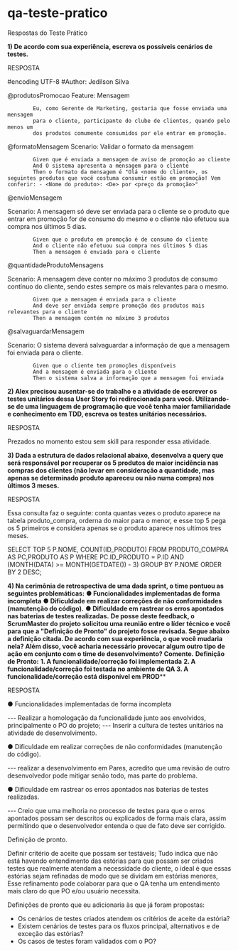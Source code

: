 # qa-teste-pratico

Respostas do Teste Prático

**1) De acordo com sua experiência, escreva os possíveis cenários de
testes.**

RESPOSTA

#encoding UTF-8
#Author: Jedilson Silva

@produtosPromocao
Feature: Mensagem

            Eu, como Gerente de Marketing, gostaria que fosse enviada uma mensagem
            para o cliente, participante do clube de clientes, quando pelo menos um
            dos produtos comumente consumidos por ele entrar em promoção.

@formatoMensagem
Scenario: Validar o formato da mensagem

            Given que é enviada a mensagem de aviso de promoção ao cliente
            And O sistema apresenta a mensagem para o cliente
            Then o formato da mensagem é "Olá <nome do cliente>, os seguintes produtos que você costuma consumir estão em promoção! Vem conferir: - <Nome do produto>: <De> por <preço da promoção>"
            

@envioMensagem

Scenario: A mensagem só deve ser enviada para o cliente se o produto que entrar
          em promoção for de consumo do mesmo e o cliente não efetuou sua
          compra nos últimos 5 dias.
          
            Given que o produto em promoção é de consumo do cliente
            And o cliente não efetuou sua compra nos últimos 5 dias
            Then a mensagem é enviada para o cliente
            

@quantidadeProdutoMensagens

Scenario: A mensagem deve conter no máximo 3 produtos de consumo contínuo do
          cliente, sendo estes sempre os mais relevantes para o mesmo.
          
            Given que a mensagem é enviada para o cliente
            And deve ser enviada sempre promoção dos produtos mais relevantes para o cliente
            Then a mensagem contém no máximo 3 produtos
            

@salvaguardarMensagem

Scenario: O sistema deverá salvaguardar a informação de que a mensagem foi enviada para o cliente.

            Given que o cliente tem promoções disponíveis
            And a mensagem é enviada para o cliente
            Then o sistema salva a informação que a mensagem foi enviada
            

**2) Alex precisou ausentar-se do trabalho e a atividade de escrever os
testes unitários dessa User Story foi redirecionada para você.
Utilizando-se de uma linguagem de programação que você tenha
maior familiaridade e conhecimento em TDD, escreva os testes
unitários necessários.**

RESPOSTA

Prezados no momento estou sem skill para responder essa atividade. 

**3) Dada a estrutura de dados relacional abaixo, desenvolva a query que
será responsável por recuperar os 5 produtos de maior incidência
nas compras dos clientes (não levar em consideração a quantidade,
mas apenas se determinado produto apareceu ou não numa
compra) nos últimos 3 meses.**

RESPOSTA

Essa consulta faz o seguinte: conta quantas vezes o produto aparece na tabela produto_compra, orderna do maior para o menor, e esse top 5 pega os 5 primeiros e considera apenas se o produto aparece nos ultimos tres meses. 

SELECT TOP 5 P.NOME, COUNT(ID_PRODUTO) FROM PRODUTO_COMPRA AS PC,PRODUTO AS P
WHERE PC.ID_PRODUTO = P.ID AND (MONTH(DATA) >= MONTH(GETDATE()) - 3)
GROUP BY P.NOME ORDER BY 2 DESC;


**4) Na cerimônia de retrospectiva de uma dada sprint, o time pontuou
as seguintes problemáticas:**
**● Funcionalidades implementadas de forma incompleta**
**● Dificuldade em realizar correções de não conformidades (manutenção do código).**
**● Dificuldade em rastrear os erros apontados nas baterias de testes realizadas.**
**De posse deste feedback, o ScrumMaster do projeto solicitou uma reunião
entre o líder técnico e você para que a "Definição de Pronto" do projeto
fosse revisada. Segue abaixo a definição citada. De acordo com sua
experiência, o que você mudaria nela? Além disso, você acharia necessário
provocar algum outro tipo de ação em conjunto com o time de
desenvolvimento? Comente.**
**Definição de Pronto:**
**1. A funcionalidade/correção foi implementada**
**2. A funcionalidade/correção foi testada no ambiente de QA
3. A funcionalidade/correção está disponível em PROD****

RESPOSTA

● Funcionalidades implementadas de forma incompleta

--- Realizar a homologação da funcionalidade junto aos envolvidos, principalmente o PO do projeto;
--- Inserir a cultura de testes unitários na atividade de desenvolvimento.

● Dificuldade em realizar correções de não conformidades (manutenção do código).

--- realizar a desenvolvimento em Pares, acredito que uma revisão de outro desenvolvedor pode mitigar senão todo, mas parte do problema.

● Dificuldade em rastrear os erros apontados nas baterias de testes realizadas.

--- Creio que uma melhoria no processo de testes para que o erros apontados possam ser descritos ou explicados de forma mais clara, assim permitindo que o desenvolvedor entenda o que de fato deve ser corrigido.

Definição de pronto.

Definir critério de aceite que possam ser testáveis;
Tudo indica que não está havendo entendimento das estórias para que possam ser criados testes que realmente atendam a necessidade do cliente, o ideal é que essas estórias sejam refinadas de modo que se dividam em estórias menores, Esse refinamento pode colaborar para que o QA tenha um entendimento mais claro do que PO e/ou usuário necessita.

Definições de pronto que eu adicionaria às que já foram propostas:

- Os cenários de testes criados atendem os critérios de aceite da estória?
- Existem cenários de testes para os fluxos principal, alternativos e de exceção das estórias?
- Os casos de testes foram validados com o PO?

